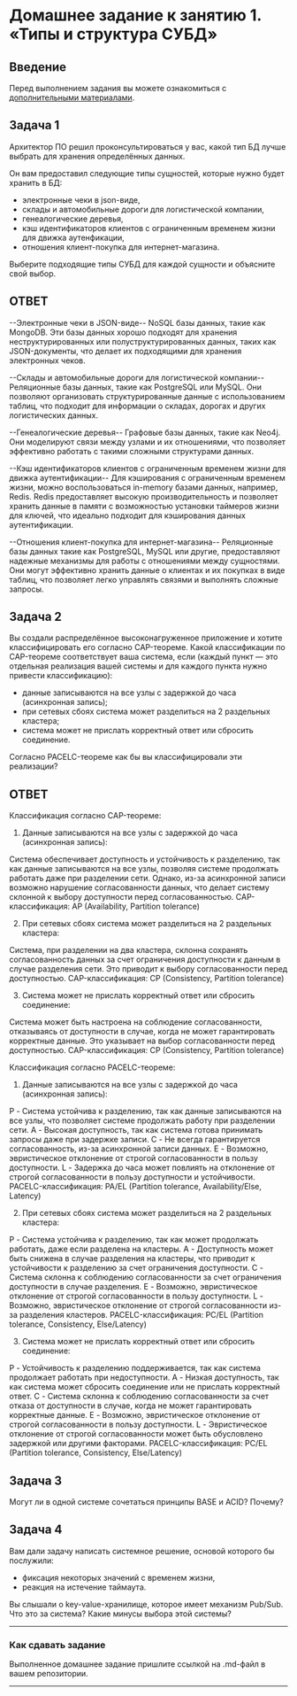 # Домашнее задание к занятию 1. «Типы и структура СУБД»

## Введение

Перед выполнением задания вы можете ознакомиться с 
[дополнительными материалами](https://github.com/netology-code/virt-homeworks/tree/virt-11/additional).

## Задача 1

Архитектор ПО решил проконсультироваться у вас, какой тип БД 
лучше выбрать для хранения определённых данных.

Он вам предоставил следующие типы сущностей, которые нужно будет хранить в БД:

- электронные чеки в json-виде,
- склады и автомобильные дороги для логистической компании,
- генеалогические деревья,
- кэш идентификаторов клиентов с ограниченным временем жизни для движка аутенфикации,
- отношения клиент-покупка для интернет-магазина.

Выберите подходящие типы СУБД для каждой сущности и объясните свой выбор.
## ОТВЕТ

--Электронные чеки в JSON-виде--
NoSQL базы данных, такие как MongoDB. Эти базы данных хорошо подходят для хранения неструктурированных или полуструктурированных данных, таких как JSON-документы, что делает их подходящими для хранения электронных чеков.

--Склады и автомобильные дороги для логистической компании--
Реляционные базы данных, такие как PostgreSQL или MySQL. Они позволяют организовать структурированные данные с использованием таблиц, что подходит для информации о складах, дорогах и других логистических данных.

--Генеалогические деревья--
Графовые базы данных, такие как Neo4j. Они  моделируют связи между узлами и их отношениями, что позволяет эффективно работать с такими сложными структурами данных.

--Кэш идентификаторов клиентов с ограниченным временем жизни для движка аутентификации--
Для кэширования с ограниченным временем жизни, можно воспользоваться in-memory базами данных, например, Redis. Redis предоставляет высокую производительность и позволяет хранить данные в памяти с возможностью установки таймеров жизни для ключей, что идеально подходит для кэширования данных аутентификации.

--Отношения клиент-покупка для интернет-магазина--
Реляционные базы данных такие как PostgreSQL, MySQL или другие, предоставляют надежные механизмы для работы с отношениями между сущностями. Они могут эффективно хранить данные о клиентах и их покупках в виде таблиц, что позволяет легко управлять связями и выполнять сложные запросы.

## Задача 2

Вы создали распределённое высоконагруженное приложение и хотите классифицировать его согласно 
CAP-теореме. Какой классификации по CAP-теореме соответствует ваша система, если 
(каждый пункт — это отдельная реализация вашей системы и для каждого пункта нужно привести классификацию):

- данные записываются на все узлы с задержкой до часа (асинхронная запись);
- при сетевых сбоях система может разделиться на 2 раздельных кластера;
- система может не прислать корректный ответ или сбросить соединение.

Согласно PACELC-теореме как бы вы классифицировали эти реализации?
## ОТВЕТ
Классификация согласно CAP-теореме:

1. Данные записываются на все узлы с задержкой до часа (асинхронная запись):

Система обеспечивает доступность и устойчивость к разделению, так как данные записываются на все узлы, позволяя системе продолжать работать даже при разделении сети.
Однако, из-за асинхронной записи возможно нарушение согласованности данных, что делает систему склонной к выбору доступности перед согласованностью.
CAP-классификация: AP (Availability, Partition tolerance)

2. При сетевых сбоях система может разделиться на 2 раздельных кластера:

Система, при разделении на два кластера, склонна сохранять согласованность данных за счет ограничения доступности к данным в случае разделения сети.
Это приводит к выбору согласованности перед доступностью.
CAP-классификация: CP (Consistency, Partition tolerance)

3. Система может не прислать корректный ответ или сбросить соединение:

Система может быть настроена на соблюдение согласованности, отказываясь от доступности в случае, когда не может гарантировать корректные данные.
Это указывает на выбор согласованности перед доступностью.
CAP-классификация: CP (Consistency, Partition tolerance)


Классификация согласно PACELC-теореме:
1. Данные записываются на все узлы с задержкой до часа (асинхронная запись):

P - Система устойчива к разделению, так как данные записываются на все узлы, что позволяет системе продолжать работу при разделении сети.
A - Высокая доступность, так как система готова принимать запросы даже при задержке записи.
C - Не всегда гарантируется согласованность, из-за асинхронной записи данных.
E - Возможно, эвристическое отклонение от строгой согласованности в пользу доступности.
L - Задержка до часа может повлиять на отклонение от строгой согласованности в пользу доступности и устойчивости.
PACELC-классификация: PA/EL (Partition tolerance, Availability/Else, Latency)

2. При сетевых сбоях система может разделиться на 2 раздельных кластера:

P - Система устойчива к разделению, так как может продолжать работать, даже если разделена на кластеры.
A - Доступность может быть снижена в случае разделения на кластеры, что приводит к устойчивости к разделению за счет ограничения доступности.
C - Система склонна к соблюдению согласованности за счет ограничения доступности в случае разделения.
E - Возможно, эвристическое отклонение от строгой согласованности в пользу доступности.
L - Возможно, эвристическое отклонение от строгой согласованности из-за разделения кластеров.
PACELC-классификация: PC/EL (Partition tolerance, Consistency, Else/Latency)

3. Система может не прислать корректный ответ или сбросить соединение:

P - Устойчивость к разделению поддерживается, так как система продолжает работать при недоступности.
A - Низкая доступность, так как система может сбросить соединение или не прислать корректный ответ.
C - Система склонна к соблюдению согласованности за счет отказа от доступности в случае, когда не может гарантировать корректные данные.
E - Возможно, эвристическое отклонение от строгой согласованности в пользу доступности.
L - Эвристическое отклонение от строгой согласованности может быть обусловлено задержкой или другими факторами.
PACELC-классификация: PC/EL (Partition tolerance, Consistency, Else/Latency)

## Задача 3

Могут ли в одной системе сочетаться принципы BASE и ACID? Почему?

## Задача 4

Вам дали задачу написать системное решение, основой которого бы послужили:

- фиксация некоторых значений с временем жизни,
- реакция на истечение таймаута.

Вы слышали о key-value-хранилище, которое имеет механизм Pub/Sub. 
Что это за система? Какие минусы выбора этой системы?

---

### Как cдавать задание

Выполненное домашнее задание пришлите ссылкой на .md-файл в вашем репозитории.

---


